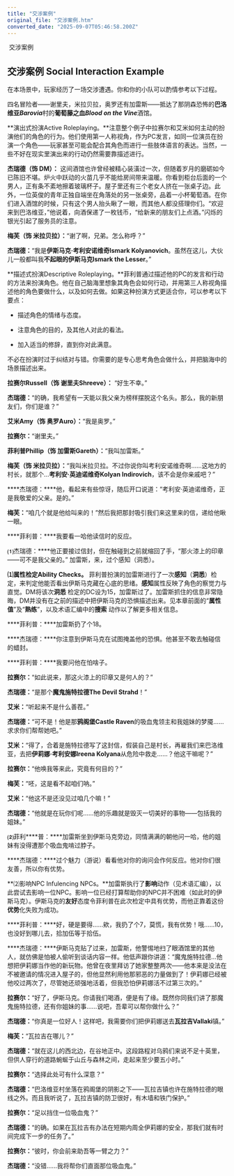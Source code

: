 ```yaml
---
title: "交涉案例"
original_file: "交涉案例.htm"
converted_date: "2025-09-07T05:46:58.200Z"
---
```


﻿ 交涉案例  

## 交涉案例 Social Interaction Example

在本场景中，玩家经历了一场交涉遭遇。你和你的小队可以酌情参考以下过程。

四名冒险者——谢里夫，米拉贝拉，奥罗还有加雷斯——抵达了那阴森恐怖的**巴洛维亚*Barovia***村的**葡萄藤之血*Blood on the Vine***酒馆。

**演出式扮演Active Roleplaying。**注意整个例子中拉赛尔和艾米如何主动的扮演他们的角色的行为。他们使用第一人称视角，作为PC发言，如同一位演员在扮演一个角色——玩家甚至可能会配合其角色而进行一些肢体语言的表达。当然，一些不好在现实里演出来的行动仍然需要靠描述进行。

****杰瑞德（饰 DM）：**** 这间酒馆也许曾经被精心装潢过一次，但随着岁月的磨砺如今已陈旧不堪。炉火中跃动的火苗几乎不能给房间带来温暖。你看到柜台后面的一个男人，正有条不紊地擦着玻璃杯子。屋子里还有三个老女人挤在一张桌子边。此外，一位英俊的青年正独自端坐在角落处的另一张桌旁，品着一小杯葡萄酒。在你们进入酒馆的时候，只有这个男人抬头瞅了一眼，而其他人都没搭理你们。“欢迎来到巴洛维亚，”他说着，向酒保递了一枚钱币，“给新来的朋友们上点酒。”闪烁的银光引起了服务员的注意。

****梅芙（饰 米拉贝拉）：****“谢了啊，兄弟。怎么称呼？”

****杰瑞德：****“我是**伊斯马克·考利安诺维奇Ismark Kolyanovich**。虽然在这儿，大伙儿一般都叫我**不起眼的伊斯马克Ismark the Lesser**。”

**描述式扮演Descriptive Roleplaying。**菲利普通过描述他的PC的发言和行动的方法来扮演角色。他在自己脑海里想象其角色会如何行动，并用第三人称视角描述他的角色要做什么，以及如何去做。如果这种扮演方式更适合你，可以参考以下要点：

-   描述角色的情绪与态度。
    
-   注意角色的目的，及其他人对此的看法。
    
-   加入适当的修辞，直到你对此满意。
    

不必在扮演时过于纠结对与错。你需要的是专心思考角色会做什么，并把脑海中的场景描述出来。

****拉赛尔Russell（饰 谢里夫Shreeve）：**** “好生不幸。”

****杰瑞德：****“的确，我希望有一天能以我父亲为榜样摆脱这个名头。那么，我的新朋友们，你们是谁？”

****艾米Amy（饰 奥罗Auro）：****“我是奥罗。”

****拉赛尔：****“谢里夫。”

****菲利普Phillip（饰 加雷斯Gareth）：****“我叫加雷斯。”

****梅芙（饰 米拉贝拉）：****“我叫米拉贝拉。不过你说你叫考利安诺维奇啊……这地方的村长，就那个…**考利安·英迪诺维奇Kolyan Indirovich**，该不会是你亲戚吧？”

****杰瑞德：****他，看起来有些惊讶，随后开口说道：“考利安·英迪诺维奇，正是我敬爱的父亲。是的。”

****梅芙：****“咱几个就是他给叫来的！”然后我把那封吸引我们来这里来的信，递给他瞅一眼。

****菲利普：****我要看一哈他读信时的反应。

**⑴**杰瑞德：****他正要接过信封，但在触碰到之前就缩回了手，“那火漆上的印章——可不是我父亲的。” 加雷斯，来，过个感知（洞悉）。

**⑴属性检定Ability Checks。** 菲利普扮演的加雷斯进行了一次**感知**（****洞悉****）检定，来判定他能否看出伊斯马克藏在心底的思绪。**感知**属性反映了角色的察觉力与直觉。DM将该次****洞悉**** 检定的DC设为15，加雷斯过了。加雷斯抓住的信息非常隐晦，DM并没有在之前的描述中把伊斯马克的恐惧描述出来。见本章前面的“**属性值**”及“**熟练**”，以及术语汇编中的****搜索**** 动作以了解更多相关信息。

****菲利普：****加雷斯扔了个18。

****杰瑞德：****你注意到伊斯马克在试图掩盖他的恐惧。他甚至不敢去触碰信的蜡封。

****菲利普：****我要问他在怕啥子。

****拉赛尔：****“如此说来，那这火漆上的印章又是何人的？”

****杰瑞德：****“是那个**魔鬼施特拉德The Devil Strahd**！”

****艾米：****“听起来不是什么善茬。”

****杰瑞德：****“可不是！他是那**鸦阁堡Castle Raven**的吸血鬼领主和我姐妹的梦魇……求求你们帮帮她吧。”

****艾米：****“得了，合着是施特拉德写了这封信，假装自己是村长，再雇我们来巴洛维亚，去把**伊莉娜·考利安娜Ireena Kolyana**从危险中救走……？他这干嘛呢？”

****拉赛尔：****“他唤我等来此，究竟有何目的？”

****梅芙：****“呸，这是看不起咱们呐。”

****艾米：****“他这不是还没见过咱几个嘛！”

****杰瑞德：****“他就是在玩你们呢……他的乐趣就是毁灭一切美好的事物——包括我的姐妹。”

**⑵**菲利****普：****加雷斯坐到伊斯马克旁边，同情满满的朝他问一哈，他的姐妹有没得遭那个吸血鬼啃过脖子。

****杰瑞德：****过个魅力（游说）看看他对你的询问会作何反应。他对你们很友善，所以你有优势。

**⑵影响NPC Infulencing NPCs。**加雷斯执行了****影响****动作（见术语汇编），以此尝试去影响一位NPC。影响一位已经打算帮助你的NPC并不困难（如此时的伊斯马克）。伊斯马克的****友好****态度令菲利普在此次检定中具有优势，而他正靠着这份****优势****化失败为成功。

****菲利普：****好，硬是要得……欸，我扔了个7，莫慌，我有优势！哦……10，也没好到哪儿去，拾加伍等于拾伍。

****杰瑞德：****伊斯马克贴了过来，加雷斯，他警惕地扫了眼酒馆里的其他人，就仿佛是怕被人偷听到谈话内容一样。他低声跟你讲道：“魔鬼施特拉德…他想把伊莉娜当作他的新玩物。他曾在夜里拜访了她家整整两次——他本来是没法在不被邀请的情况进入屋子的，但他显然利用他那邪恶的力量做到了！伊莉娜已经被他咬过两次了，尽管她还顽强地活着，但我恐怕伊莉娜活不过第三次的。”

****拉赛尔：****“好了，伊斯马克。你请我们喝酒，便是有了缘。既然你同我们讲了那魔鬼施特拉德，还有你姐妹的事……说吧，吾辈可以帮你做什么？”

****杰瑞德：****“你真是一位好人！这样吧，我需要你们把伊莉娜送去**瓦拉吉Vallaki**镇。”

****梅芙：****“瓦拉吉在哪儿？”

****杰瑞德：****“就在这儿的西北边，在谷地正中。这段路程对乌鸦们来说不足十英里，但供人穿行的道路蜿蜒于山丘与森林之间，走起来至少要五小时。”

****拉赛尔：****“选择此处可有什么深意？”

****杰瑞德：****“巴洛维亚村坐落在鸦阁堡的阴影之下——瓦拉吉镇也许在施特拉德的眼线之外。而且我听说了，瓦拉吉镇的防卫很好，有木墙和铁门保护。”

****拉赛尔：****“足以挡住一位吸血鬼？”

****杰瑞德：****“的确。如果在瓦拉吉有办法在短期内周全伊莉娜的安全，那我们就有时间完成下一步的任务了。”

****拉赛尔：****“彼时，你会前来助吾等一臂之力？”

****杰瑞德：****“没错……我将帮你们直面那位吸血鬼。”
